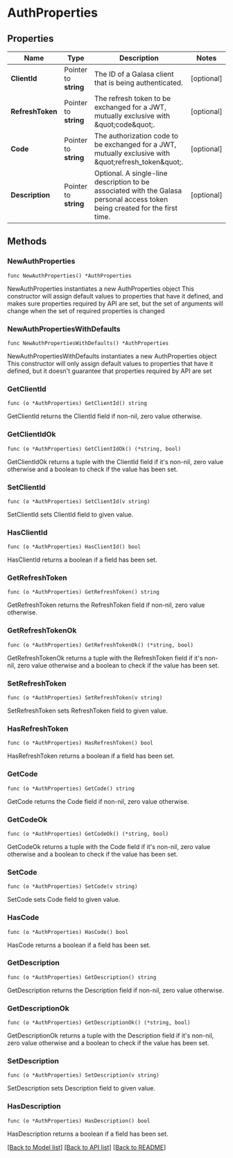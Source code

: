 # AuthProperties

## Properties

Name | Type | Description | Notes
------------ | ------------- | ------------- | -------------
**ClientId** | Pointer to **string** | The ID of a Galasa client that is being authenticated. | [optional] 
**RefreshToken** | Pointer to **string** | The refresh token to be exchanged for a JWT, mutually exclusive with \&quot;code\&quot;. | [optional] 
**Code** | Pointer to **string** | The authorization code to be exchanged for a JWT, mutually exclusive with \&quot;refresh_token\&quot;. | [optional] 
**Description** | Pointer to **string** | Optional. A single-line description to be associated with the Galasa personal access token being created for the first time. | [optional] 

## Methods

### NewAuthProperties

`func NewAuthProperties() *AuthProperties`

NewAuthProperties instantiates a new AuthProperties object
This constructor will assign default values to properties that have it defined,
and makes sure properties required by API are set, but the set of arguments
will change when the set of required properties is changed

### NewAuthPropertiesWithDefaults

`func NewAuthPropertiesWithDefaults() *AuthProperties`

NewAuthPropertiesWithDefaults instantiates a new AuthProperties object
This constructor will only assign default values to properties that have it defined,
but it doesn't guarantee that properties required by API are set

### GetClientId

`func (o *AuthProperties) GetClientId() string`

GetClientId returns the ClientId field if non-nil, zero value otherwise.

### GetClientIdOk

`func (o *AuthProperties) GetClientIdOk() (*string, bool)`

GetClientIdOk returns a tuple with the ClientId field if it's non-nil, zero value otherwise
and a boolean to check if the value has been set.

### SetClientId

`func (o *AuthProperties) SetClientId(v string)`

SetClientId sets ClientId field to given value.

### HasClientId

`func (o *AuthProperties) HasClientId() bool`

HasClientId returns a boolean if a field has been set.

### GetRefreshToken

`func (o *AuthProperties) GetRefreshToken() string`

GetRefreshToken returns the RefreshToken field if non-nil, zero value otherwise.

### GetRefreshTokenOk

`func (o *AuthProperties) GetRefreshTokenOk() (*string, bool)`

GetRefreshTokenOk returns a tuple with the RefreshToken field if it's non-nil, zero value otherwise
and a boolean to check if the value has been set.

### SetRefreshToken

`func (o *AuthProperties) SetRefreshToken(v string)`

SetRefreshToken sets RefreshToken field to given value.

### HasRefreshToken

`func (o *AuthProperties) HasRefreshToken() bool`

HasRefreshToken returns a boolean if a field has been set.

### GetCode

`func (o *AuthProperties) GetCode() string`

GetCode returns the Code field if non-nil, zero value otherwise.

### GetCodeOk

`func (o *AuthProperties) GetCodeOk() (*string, bool)`

GetCodeOk returns a tuple with the Code field if it's non-nil, zero value otherwise
and a boolean to check if the value has been set.

### SetCode

`func (o *AuthProperties) SetCode(v string)`

SetCode sets Code field to given value.

### HasCode

`func (o *AuthProperties) HasCode() bool`

HasCode returns a boolean if a field has been set.

### GetDescription

`func (o *AuthProperties) GetDescription() string`

GetDescription returns the Description field if non-nil, zero value otherwise.

### GetDescriptionOk

`func (o *AuthProperties) GetDescriptionOk() (*string, bool)`

GetDescriptionOk returns a tuple with the Description field if it's non-nil, zero value otherwise
and a boolean to check if the value has been set.

### SetDescription

`func (o *AuthProperties) SetDescription(v string)`

SetDescription sets Description field to given value.

### HasDescription

`func (o *AuthProperties) HasDescription() bool`

HasDescription returns a boolean if a field has been set.


[[Back to Model list]](../README.md#documentation-for-models) [[Back to API list]](../README.md#documentation-for-api-endpoints) [[Back to README]](../README.md)


